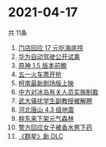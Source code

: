 # 2021-04-17
  共 11条

  <!-- BEGIN -->
  <!-- 最后更新时间:Sat Apr 17 2021 13:21:00 GMT+0000 (Coordinated Universal Time) -->
  1. [门店回应 17 元吃海底捞](https://www.zhihu.com/search?q=海底捞)
1. [华为自动驾驶公开试乘](https://www.zhihu.com/search?q=华为自动驾驶)
1. [原神 1.5 版本前瞻](https://www.zhihu.com/search?q=原神)
1. [五一火车票开抢](https://www.zhihu.com/search?q=五一火车票)
1. [柯南最新剧场版上映](https://www.zhihu.com/search?q=名侦探柯南：绯色的子弹)
1. [中方对冰岛有关人员实施制裁](https://www.zhihu.com/search?q=冰岛)
1. [武大骚扰学生副教授被解聘](https://www.zhihu.com/search?q=武大)
1. [河北唐山 4.3 级地震](https://www.zhihu.com/search?q=唐山地震)
1. [胖东来下架元气森林](https://www.zhihu.com/search?q=胖东来)
1. [警方回应女子被香水男下药](https://www.zhihu.com/search?q=香水迷药)
1. [《群星》新 DLC](https://www.zhihu.com/search?q=群星)
  <!-- END -->
  